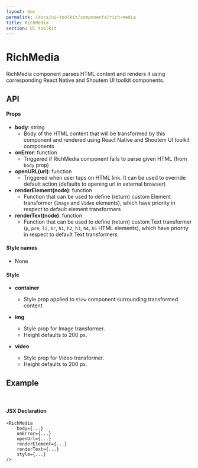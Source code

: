 ```yaml
---
layout: doc
permalink: /docs/ui-toolkit/components/rich-media
title: RichMedia
section: UI toolkit
---
```


# RichMedia

RichMedia component parses HTML content and renders it using corresponding React Native and Shoutem UI toolkit components.

## API

#### Props

* **body**: string  
  - Body of the HTML content that will be transformed by this component and rendered using React Native and Shoutem UI toolkit components
* **onError**: function
  - Triggered if RichMedia component fails to parse given HTML (from `body` prop)
* **openURL(url)**: function
  - Triggered when user taps on HTML link. It can be used to override default action (defaults to opening url in external browser)
* **renderElement(node)**: function
  - Function that can be used to define (return) custom Element transformer (`Image` and `Video` elements), which have priority in respect to default element transformers
* **renderText(node)**: function 
  - Function that can be used to define (return) custom Text transformer (`p`, `pre`, `li`, `br`, `h1`, `h2`, `h3`, `h4`, `h5` HTML elements), which have priority in respect to default Text transformers

#### Style names

* None

#### Style

* **container**
  - Style prop applied to `View` component surrounding transformed content

* **img**
  - Style prop for Image transformer.
  - Height defaults to 200 px.
  
* **video**
  - Style prop for Video transformer.
  - Height defaults to 200 px.

## Example
<br />

#### JSX Declaration
```JSX
<RichMedia
    body={...}
    onError={...}
    openUrl={...}
    renderElement={...}
    renderText={...}
    style={...}
/>
```

